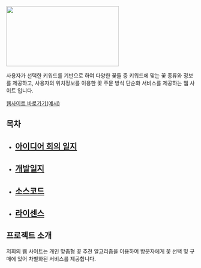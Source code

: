 <img src="https://github.com/donggyunhuh/TeamProject_Flower/blob/main/%EB%A1%9C%EA%B3%A0%20%EC%82%AC%EC%A7%84/%EB%A1%9C%EA%B3%A0%20%EC%98%88%EC%8B%9C.png?raw=true" width="300" height="160"/>

사용자가 선택한 키워드를 기반으로 하여 다양한 꽃들 중 키워드에 맞는 꽃 종류와 정보를 제공하고, 사용자의 위치정보를 이용한 꽃 주문 방식 단순화 서비스를 제공하는 웹 사이트 입니다.

[웹사이트 바로가기(예시)](https://showmeflowerh.imweb.me/?redirect=no&_gl=1*1g6h0rh*_ga*NDczMjA0Nzc3LjE2OTUxODk5MTM.*_ga_HP37L08LP3*MTY5NTE4OTkxMi4xLjEuMTY5NTE5MDMyNS40Mi4wLjA.&_ga=2.169963496.99216162.1695189913-473204777.1695189913)

## 목차

- ## [아이디어 회의 일지](https://github.com/donggyunhuh/TeamProject_Flower/tree/main/%EC%95%84%EC%9D%B4%EB%94%94%EC%96%B4%20%EB%B0%8F%20%EA%B0%9C%EB%B0%9C%EC%9D%BC%EC%A7%80/%EC%95%84%EC%9D%B4%EB%94%94%EC%96%B4%20%ED%9A%8C%EC%9D%98%EC%9D%BC%EC%A7%80)
- ## [개발일지](https://github.com/donggyunhuh/TeamProject_Flower/tree/main/%EC%95%84%EC%9D%B4%EB%94%94%EC%96%B4%20%EB%B0%8F%20%EA%B0%9C%EB%B0%9C%EC%9D%BC%EC%A7%80/%EA%B0%9C%EB%B0%9C%EC%9D%BC%EC%A7%80/%EA%B0%9C%EB%B0%9C%EC%9D%BC%EC%A7%80%20_1%EC%9D%BC%EC%B0%A8)
- ## [소스코드](https://github.com/donggyunhuh/TeamProjectFlower_Sourcecode.git)
- ## [라이센스](#라이센스)

## 프로젝트 소개

저희의 웹 사이트는 개인 맞춤형 꽃 추천 알고리즘을 이용하여 방문자에게 꽃 선택 및 구매에 있어 차별화된 서비스를 제공합니다.
